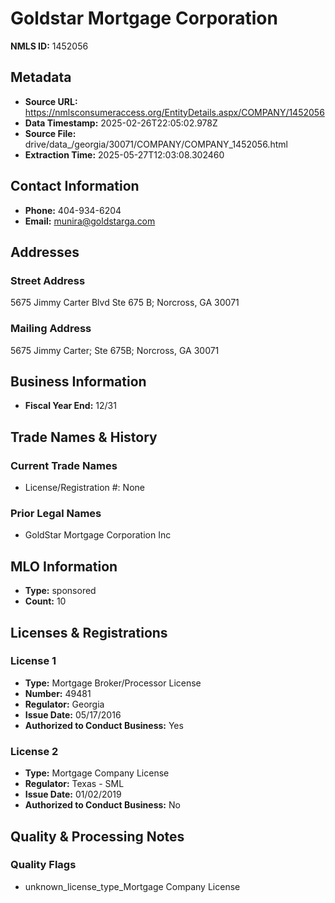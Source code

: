 # Goldstar Mortgage Corporation

**NMLS ID:** 1452056

## Metadata
- **Source URL:** https://nmlsconsumeraccess.org/EntityDetails.aspx/COMPANY/1452056
- **Data Timestamp:** 2025-02-26T22:05:02.978Z
- **Source File:** drive/data_/georgia/30071/COMPANY/COMPANY_1452056.html
- **Extraction Time:** 2025-05-27T12:03:08.302460

## Contact Information
- **Phone:** 404-934-6204
- **Email:** munira@goldstarga.com

## Addresses
### Street Address
5675 Jimmy Carter Blvd Ste 675 B; Norcross, GA 30071

### Mailing Address
5675 Jimmy Carter; Ste 675B; Norcross, GA 30071

## Business Information
- **Fiscal Year End:** 12/31

## Trade Names & History
### Current Trade Names
- License/Registration #: None

### Prior Legal Names
- GoldStar Mortgage Corporation Inc

## MLO Information
- **Type:** sponsored
- **Count:** 10

## Licenses & Registrations

### License 1
- **Type:** Mortgage Broker/Processor License
- **Number:** 49481
- **Regulator:** Georgia
- **Issue Date:** 05/17/2016
- **Authorized to Conduct Business:** Yes

### License 2
- **Type:** Mortgage Company License
- **Regulator:** Texas - SML
- **Issue Date:** 01/02/2019
- **Authorized to Conduct Business:** No

## Quality & Processing Notes
### Quality Flags
- unknown_license_type_Mortgage Company License
